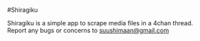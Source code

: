 #Shiragiku

Shiragiku is a simple app to scrape media files in a 4chan thread.   
Report any bugs or concerns to suushimaan@gmail.com